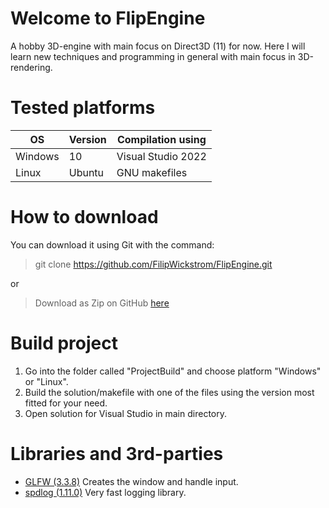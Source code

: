 # Welcome to FlipEngine
A hobby 3D-engine with main focus on Direct3D (11) for now. Here I will learn new techniques and programming in general with main focus in 3D-rendering.

# Tested platforms
| OS        | Version   | Compilation using   |
|-----------|-----------|---------------------|
| Windows   | 10        | Visual Studio 2022  |
| Linux     | Ubuntu    | GNU makefiles       |


# How to download
You can download it using Git with the command:

> git clone https://github.com/FilipWickstrom/FlipEngine.git
<!-- 
    git clone https://github.com/FilipWickstrom/FlipEngine.git --recurse-submodules --remote-submodules 
    This will download all the 3rd-party libraries that are needed to build the project. 
-->
or 
> Download as Zip on GitHub [here](https://github.com/FilipWickstrom/FlipEngine/archive/refs/heads/main.zip)

# Build project
1. Go into the folder called "ProjectBuild" and choose platform "Windows" or "Linux".
2. Build the solution/makefile with one of the files using the version most fitted for your need.
3. Open solution for Visual Studio in main directory.

# Libraries and 3rd-parties
* [GLFW (3.3.8)](https://github.com/glfw/glfw) Creates the window and handle input.
* [spdlog (1.11.0)](https://github.com/gabime/spdlog) Very fast logging library.
